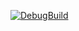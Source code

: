 [![DebugBuild](https://github.com/FujiiKohaku/GE3/actions/workflows/Debug.yml/badge.svg?branch=master)](https://github.com/FujiiKohaku/GE3/actions/workflows/Debug.yml)
